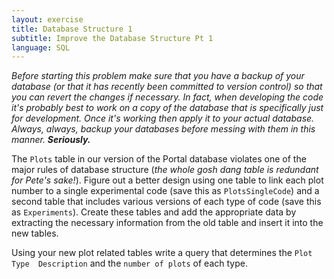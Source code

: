 ```yaml
---
layout: exercise
title: Database Structure 1
subtitle: Improve the Database Structure Pt 1
language: SQL
---
```


*Before starting this problem make sure that you have a backup of your database 
(or that it has recently been committed to version control) so that you can 
revert the changes if necessary. In fact, when developing the code it's probably 
best to work on a copy of the database that is specifically just for 
development. Once it's working then apply it to your actual database. Always, 
always, backup your databases before messing with them in this manner. 
**Seriously.***

The `Plots` table in our version of the Portal database violates one of the 
major rules of database structure (*the whole gosh dang table is redundant for 
Pete's sake!*). Figure out a better design using one table to link each plot 
number to a single experimental code (save this as `PlotsSingleCode`) and a 
second table that includes various versions of each type of code (save this as 
`Experiments`). Create these tables and add the appropriate data by extracting 
the necessary information from the old table and insert it into the new tables.

Using your new plot related tables write a query that determines the `Plot Type 
Description` and the `number of plots` of each type.
